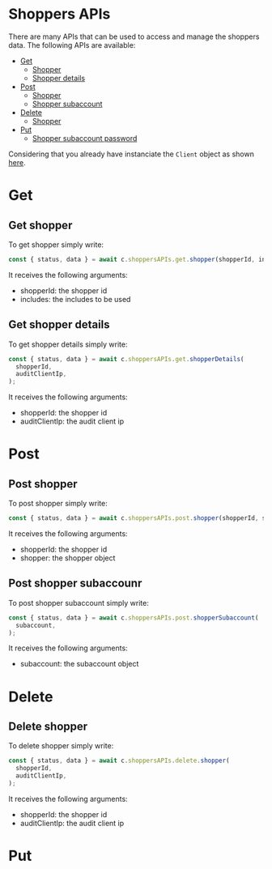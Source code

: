 # Shoppers APIs

There are many APIs that can be used to access and manage the shoppers data. The following APIs are available:

- [Get](#get)
  - [Shopper](#get-shopper)
  - [Shopper details](#get-shopper-details)
- [Post](#post)
  - [Shopper](#post-shopper)
  - [Shopper subaccount](#post-shopper-subaccount)
- [Delete](#delete)
  - [Shopper](#delete-shopper)
- [Put](#put)
  - [Shopper subaccount password](#put-shopper-subaccount-password)

Considering that you already have instanciate the `Client` object as shown [here](./INSTANCIATE_CLIENT_CLASS.md).

# Get

## Get shopper

To get shopper simply write:

```js
const { status, data } = await c.shoppersAPIs.get.shopper(shopperId, includes);
```

It receives the following arguments:

- shopperId: the shopper id
- includes: the includes to be used

## Get shopper details

To get shopper details simply write:

```js
const { status, data } = await c.shoppersAPIs.get.shopperDetails(
  shopperId,
  auditClientIp,
);
```

It receives the following arguments:

- shopperId: the shopper id
- auditClientIp: the audit client ip

# Post

## Post shopper

To post shopper simply write:

```js
const { status, data } = await c.shoppersAPIs.post.shopper(shopperId, shopper);
```

It receives the following arguments:

- shopperId: the shopper id
- shopper: the shopper object

## Post shopper subaccounr

To post shopper subaccount simply write:

```js
const { status, data } = await c.shoppersAPIs.post.shopperSubaccount(
  subaccount,
);
```

It receives the following arguments:

- subaccount: the subaccount object

# Delete

## Delete shopper

To delete shopper simply write:

```js
const { status, data } = await c.shoppersAPIs.delete.shopper(
  shopperId,
  auditClientIp,
);
```

It receives the following arguments:

- shopperId: the shopper id
- auditClientIp: the audit client ip

# Put
